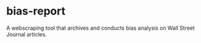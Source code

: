 # bias-report
A webscraping tool that archives and conducts bias analysis on Wall Street Journal articles.

